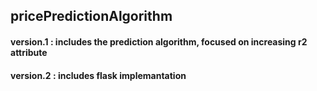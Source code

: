 ## pricePredictionAlgorithm
#### version.1 : includes the prediction algorithm, focused on increasing r2 attribute 
#### version.2 : includes flask implemantation
